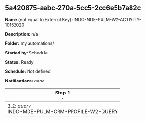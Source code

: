 ## 5a420875-aabc-270a-5cc5-2cc6e5b7a82c

**Name** (not equal to External Key)**:** INDO-MDE-PULM-W2-ACTIVITY-10152020

**Description:** n/a

**Folder:** my automations/

**Started by:** Schedule

**Status:** Ready

**Schedule:** Not defined

**Notifications:** _none_


| Step 1<br>_<small>-</small>_ |
| --- |
| _1.1: query_<br>INDO-MDE-PULM-CRM-PROFILE-W2-QUERY |

